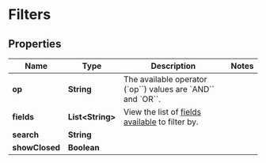 

# Filters


## Properties

| Name | Type | Description | Notes |
|------------ | ------------- | ------------- | -------------|
|**op** | **String** | The available operator (&#x60;op&#x60;&#x60;) values are &#x60;AND&#x60;&#x60; and &#x60;OR&#x60;&#x60;. |  |
|**fields** | **List&lt;String&gt;** | View the list of [fields available](https://clickup.com/api) to filter by. |  |
|**search** | **String** |  |  |
|**showClosed** | **Boolean** |  |  |



